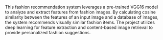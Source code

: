 This fashion recommendation system leverages a pre-trained VGG16 model to analyze and extract features from fashion images. By calculating cosine similarity between the features of an input image and a database of images, the system recommends visually similar fashion items. The project utilizes deep learning for feature extraction and content-based image retrieval to provide personalized fashion suggestions.

